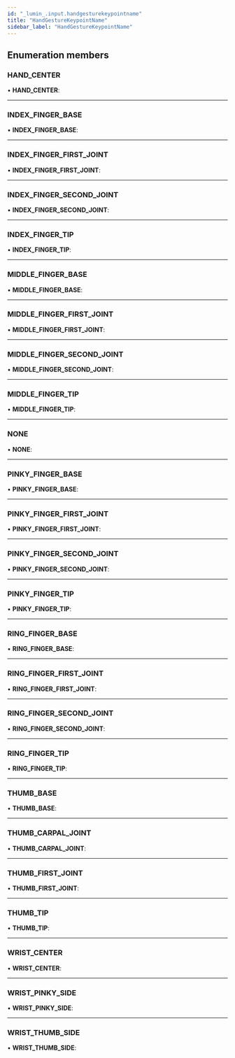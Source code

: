 ```yaml
---
id: "_lumin_.input.handgesturekeypointname"
title: "HandGestureKeypointName"
sidebar_label: "HandGestureKeypointName"
---
```


## Enumeration members

###  HAND_CENTER

• **HAND_CENTER**:

___

###  INDEX_FINGER_BASE

• **INDEX_FINGER_BASE**:

___

###  INDEX_FINGER_FIRST_JOINT

• **INDEX_FINGER_FIRST_JOINT**:

___

###  INDEX_FINGER_SECOND_JOINT

• **INDEX_FINGER_SECOND_JOINT**:

___

###  INDEX_FINGER_TIP

• **INDEX_FINGER_TIP**:

___

###  MIDDLE_FINGER_BASE

• **MIDDLE_FINGER_BASE**:

___

###  MIDDLE_FINGER_FIRST_JOINT

• **MIDDLE_FINGER_FIRST_JOINT**:

___

###  MIDDLE_FINGER_SECOND_JOINT

• **MIDDLE_FINGER_SECOND_JOINT**:

___

###  MIDDLE_FINGER_TIP

• **MIDDLE_FINGER_TIP**:

___

###  NONE

• **NONE**:

___

###  PINKY_FINGER_BASE

• **PINKY_FINGER_BASE**:

___

###  PINKY_FINGER_FIRST_JOINT

• **PINKY_FINGER_FIRST_JOINT**:

___

###  PINKY_FINGER_SECOND_JOINT

• **PINKY_FINGER_SECOND_JOINT**:

___

###  PINKY_FINGER_TIP

• **PINKY_FINGER_TIP**:

___

###  RING_FINGER_BASE

• **RING_FINGER_BASE**:

___

###  RING_FINGER_FIRST_JOINT

• **RING_FINGER_FIRST_JOINT**:

___

###  RING_FINGER_SECOND_JOINT

• **RING_FINGER_SECOND_JOINT**:

___

###  RING_FINGER_TIP

• **RING_FINGER_TIP**:

___

###  THUMB_BASE

• **THUMB_BASE**:

___

###  THUMB_CARPAL_JOINT

• **THUMB_CARPAL_JOINT**:

___

###  THUMB_FIRST_JOINT

• **THUMB_FIRST_JOINT**:

___

###  THUMB_TIP

• **THUMB_TIP**:

___

###  WRIST_CENTER

• **WRIST_CENTER**:

___

###  WRIST_PINKY_SIDE

• **WRIST_PINKY_SIDE**:

___

###  WRIST_THUMB_SIDE

• **WRIST_THUMB_SIDE**:

